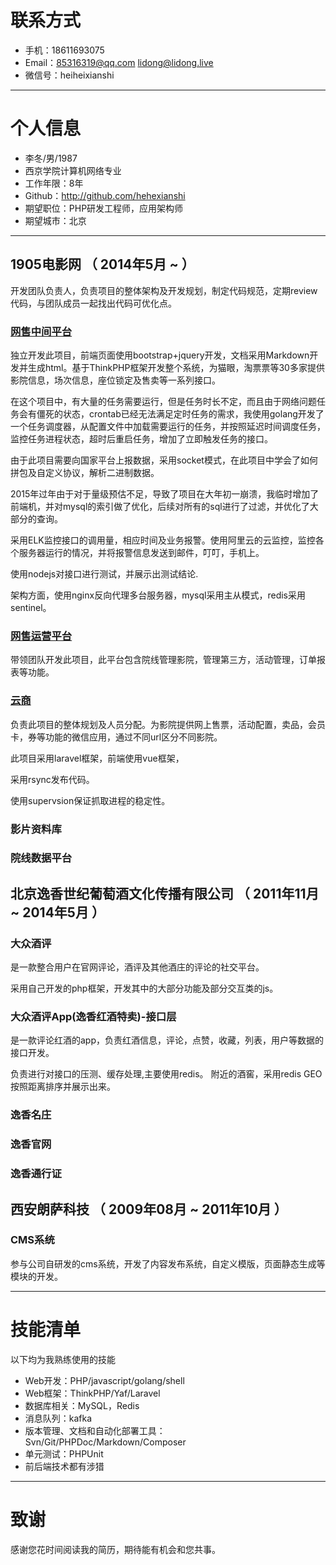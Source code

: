 
# 联系方式

- 手机：18611693075
- Email：85316319@qq.com  lidong@lidong.live
- 微信号：heiheixianshi

---

# 个人信息

 - 李冬/男/1987 
 - 西京学院计算机网络专业 
 - 工作年限：8年
 - Github：http://github.com/hehexianshi 
 - 期望职位：PHP研发工程师，应用架构师
 - 期望城市：北京

---

## 1905电影网 （ 2014年5月 ~  ）
开发团队负责人，负责项目的整体架构及开发规划，制定代码规范，定期review代码，与团队成员一起找出代码可优化点。

### [网售中间平台](http://netsale.1905.com)
独立开发此项目，前端页面使用bootstrap+jquery开发，文档采用Markdown开发并生成html。基于ThinkPHP框架开发整个系统，为猫眼，淘票票等30多家提供影院信息，场次信息，座位锁定及售卖等一系列接口。

在这个项目中，有大量的任务需要运行，但是任务时长不定，而且由于网络问题任务会有僵死的状态，crontab已经无法满足定时任务的需求，我使用golang开发了一个任务调度器，从配置文件中加载需要运行的任务，并按照延迟时间调度任务，监控任务进程状态，超时后重启任务，增加了立即触发任务的接口。

由于此项目需要向国家平台上报数据，采用socket模式，在此项目中学会了如何拼包及自定义协议，解析二进制数据。

2015年过年由于对于量级预估不足，导致了项目在大年初一崩溃，我临时增加了前端机，并对mysql的索引做了优化，后续对所有的sql进行了过滤，并优化了大部分的查询。

采用ELK监控接口的调用量，相应时间及业务报警。使用阿里云的云监控，监控各个服务器运行的情况，并将报警信息发送到邮件，叮叮，手机上。

使用nodejs对接口进行测试，并展示出测试结论.

架构方面，使用nginx反向代理多台服务器，mysql采用主从模式，redis采用sentinel。

### [网售运营平台](http://netsaleop.1905.com) 
带领团队开发此项目，此平台包含院线管理影院，管理第三方，活动管理，订单报表等功能。

### [云商](http://yunshang.1905.com)
负责此项目的整体规划及人员分配。为影院提供网上售票，活动配置，卖品，会员卡，券等功能的微信应用，通过不同url区分不同影院。

此项目采用laravel框架，前端使用vue框架，

采用rsync发布代码。

使用supervsion保证抓取进程的稳定性。

### 影片资料库
### 院线数据平台
 
## 北京逸香世纪葡萄酒文化传播有限公司 （ 2011年11月 ~ 2014年5月 ）

### 大众酒评 
是一款整合用户在官网评论，酒评及其他酒庄的评论的社交平台。

采用自己开发的php框架，开发其中的大部分功能及部分交互类的js。


### 大众酒评App(逸香红酒特卖)-接口层
是一款评论红酒的app，负责红酒信息，评论，点赞，收藏，列表，用户等数据的接口开发。

负责进行对接口的压测、缓存处理,主要使用redis。 
附近的酒窖，采用redis GEO按照距离排序并展示出来。

### 逸香名庄 
### 逸香官网 
### 逸香通行证 

## 西安朗萨科技 （ 2009年08月 ~ 2011年10月 ）

### CMS系统 
参与公司自研发的cms系统，开发了内容发布系统，自定义模版，页面静态生成等模块的开发。

---

# 技能清单

以下均为我熟练使用的技能

- Web开发：PHP/javascript/golang/shell
- Web框架：ThinkPHP/Yaf/Laravel
- 数据库相关：MySQL，Redis
- 消息队列：kafka
- 版本管理、文档和自动化部署工具：Svn/Git/PHPDoc/Markdown/Composer
- 单元测试：PHPUnit
- 前后端技术都有涉猎

---

# 致谢
感谢您花时间阅读我的简历，期待能有机会和您共事。
